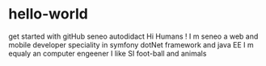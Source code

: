 # hello-world
get started with gitHub seneo autodidact
Hi Humans ! I m seneo a web and mobile developer speciality in symfony dotNet framework and java EE
I m equaly an computer engeener I like SI foot-ball and animals 
